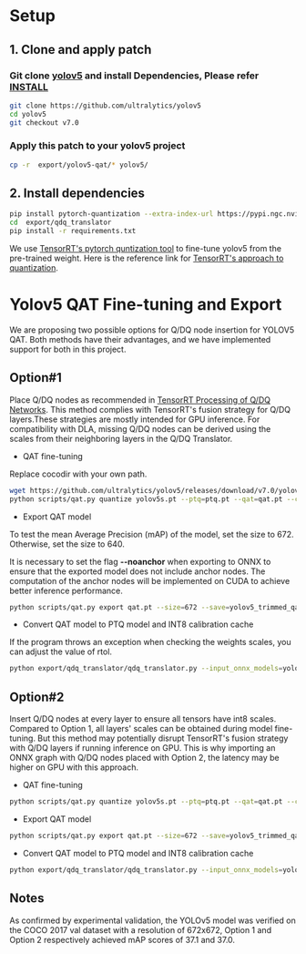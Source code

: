 

# **Setup**
## 1. Clone and apply patch

### Git clone [yolov5](https://github.com/ultralytics/yolov5) and install Dependencies, Please refer [INSTALL](https://docs.ultralytics.com/yolov5/quickstart_tutorial/) 
```bash
git clone https://github.com/ultralytics/yolov5
cd yolov5
git checkout v7.0
```

### Apply this patch to your yolov5 project
```bash
cp -r  export/yolov5-qat/* yolov5/
```
## 2. Install dependencies
```bash
pip install pytorch-quantization --extra-index-url https://pypi.ngc.nvidia.com
cd  export/qdq_translator
pip install -r requirements.txt
```
We use [TensorRT's pytorch quntization tool](https://github.com/NVIDIA/TensorRT/tree/main/tools/pytorch-quantization) to fine-tune yolov5 from the pre-trained weight. Here is the reference link for [TensorRT's approach to quantization](https://docs.nvidia.com/deeplearning/tensorrt/developer-guide/index.html#intro-quantization).
# **Yolov5 QAT Fine-tuning and Export**
We are proposing two possible options for Q/DQ node insertion for YOLOV5 QAT. Both methods have their advantages, and we have implemented support for both in this project.

## **Option#1**
Place Q/DQ nodes as recommended in [TensorRT Processing of Q/DQ Networks](https://docs.nvidia.com/deeplearning/tensorrt/developer-guide/index.html#tensorrt-process-qdq). This method complies with TensorRT's fusion strategy for Q/DQ layers.These strategies are mostly intended for GPU inference. For compatibility with DLA, missing Q/DQ nodes can be derived using the scales from their neighboring layers in the Q/DQ Translator. 

- QAT fine-tuning

Replace cocodir with your own path.
 ```bash
wget https://github.com/ultralytics/yolov5/releases/download/v7.0/yolov5s.pt
python scripts/qat.py quantize yolov5s.pt --ptq=ptq.pt --qat=qat.pt --cocodir=datasets/coco --eval-ptq --eval-origin 
```

- Export QAT model

To test the mean Average Precision (mAP) of the model, set the size to 672. Otherwise, set the size to 640.

It is necessary to set the flag **--noanchor** when exporting to ONNX to ensure that the exported model does not include anchor nodes. The computation of the anchor nodes will be implemented on CUDA to achieve better inference performance.

```bash
python scripts/qat.py export qat.pt --size=672 --save=yolov5_trimmed_qat.onnx --dynamic --noanchor
```
- Convert QAT model to PTQ model and INT8 calibration cache

If the program throws an exception when checking the weights scales, you can adjust the value of rtol.
```bash
python export/qdq_translator/qdq_translator.py --input_onnx_models=yolov5_trimmed_qat.onnx --output_dir=data/model/ --infer_concat_scales --infer_mul_scales 
```

## **Option#2** 
Insert Q/DQ nodes at every layer to ensure all tensors have int8 scales. Compared to Option 1, all layers' scales can be obtained during model fine-tuning. But this method may potentially disrupt TensorRT's fusion strategy with Q/DQ layers if running inference on GPU. This is why importing an ONNX graph with Q/DQ nodes placed with Option 2, the latency may be higher on GPU with this approach.

- QAT fine-tuning
  
 ```bash
python scripts/qat.py quantize yolov5s.pt --ptq=ptq.pt --qat=qat.pt --cocodir=datasets/coco --eval-ptq --eval-origin --all-node-with-qdq
```
- Export QAT model

```bash
python scripts/qat.py export qat.pt --size=672 --save=yolov5_trimmed_qat.onnx --dynamic --noanchor
```
- Convert QAT model to PTQ model and INT8 calibration cache
```bash
python export/qdq_translator/qdq_translator.py --input_onnx_models=yolov5_trimmed_qat.onnx --output_dir=data/model/ 
```
## **Notes**
As confirmed by experimental validation, the YOLOv5 model was verified on the COCO 2017 val dataset with a resolution of 672x672, Option 1 and Option 2 respectively achieved mAP scores of 37.1 and 37.0.


